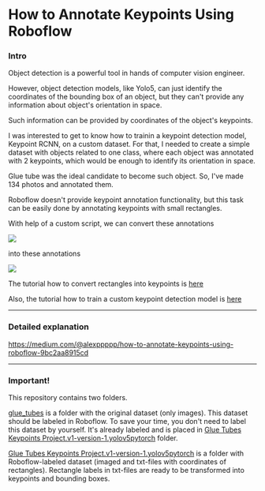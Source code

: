 # How to Annotate Keypoints Using Roboflow

### Intro

Object detection is a powerful tool in hands of computer vision engineer.

However, object detection models, like Yolo5, can just identify the coordinates of the bounding box of an object, but they can't provide any information about object's orientation in space.

Such information can be provided by coordinates of the object's keypoints.

I was interested to get to know how to trainin a keypoint detection model, Keypoint RCNN, on a custom dataset. For that, I needed to create a simple dataset with objects related to one class, where each object was annotated with 2 keypoints, which would be enough to identify its orientation in space.

Glue tube was the ideal candidate to become such object. So, I've made 134 photos and annotated them.

Roboflow doesn't provide keypoint annotation functionality, but this task can be easily done by annotating keypoints with small rectangles.

With help of a custom script, we can convert these annotations

![](https://miro.medium.com/max/2000/1*fj_k-Fy8xlILZT5a1z_GnA.png)

into these annotations

![](https://miro.medium.com/max/3600/1*kGvS_5DgueggsDkGfm1PBA.png)

The tutorial how to convert rectangles into keypoints is [here](https://medium.com/@alexppppp/how-to-annotate-keypoints-using-roboflow-9bc2aa8915cd)

Also, the tutorial how to train a custom keypoint detection model is [here](https://medium.com/@alexppppp/how-to-train-a-custom-keypoint-detection-model-with-pytorch-d9af90e111da)

---

### Detailed explanation

https://medium.com/@alexppppp/how-to-annotate-keypoints-using-roboflow-9bc2aa8915cd  

---

### Important!

This repository contains two folders.

[glue_tubes](glue_tubes) is a folder with the original dataset (only images). This dataset should be labeled in Roboflow. To save your time, you don't need to label this dataset by yourself. It's already labeled and is placed in [Glue Tubes Keypoints Project.v1-version-1.yolov5pytorch](Glue%20Tubes%20Keypoints%20Project.v1-version-1.yolov5pytorch) folder.

[Glue Tubes Keypoints Project.v1-version-1.yolov5pytorch](Glue%20Tubes%20Keypoints%20Project.v1-version-1.yolov5pytorch) is a folder with Roboflow-labeled dataset (imaged and txt-files with coordinates of rectangles). Rectangle labels in txt-files are ready to be transformed into keypoints and bounding boxes.
